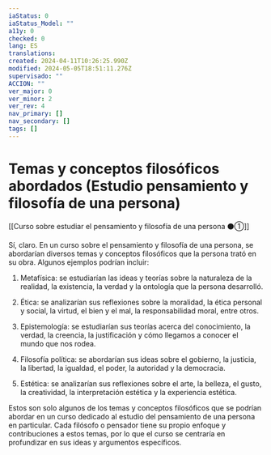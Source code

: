 ```yaml
---
iaStatus: 0
iaStatus_Model: ""
a11y: 0
checked: 0
lang: ES
translations: 
created: 2024-04-11T10:26:25.990Z
modified: 2024-05-05T18:51:11.276Z
supervisado: ""
ACCION: ""
ver_major: 0
ver_minor: 2
ver_rev: 4
nav_primary: []
nav_secondary: []
tags: []
---
```

# Temas y conceptos filosóficos abordados (Estudio pensamiento y filosofía de una persona)

[[Curso sobre estudiar el pensamiento y filosofía de una persona ⚫①]]

Sí, claro. En un curso sobre el pensamiento y filosofía de una persona, se abordarían diversos temas y conceptos filosóficos que la persona trató en su obra. Algunos ejemplos podrían incluir:

1. Metafísica: se estudiarían las ideas y teorías sobre la naturaleza de la realidad, la existencia, la verdad y la ontología que la persona desarrolló.

2. Ética: se analizarían sus reflexiones sobre la moralidad, la ética personal y social, la virtud, el bien y el mal, la responsabilidad moral, entre otros.

3. Epistemología: se estudiarían sus teorías acerca del conocimiento, la verdad, la creencia, la justificación y cómo llegamos a conocer el mundo que nos rodea.

4. Filosofía política: se abordarían sus ideas sobre el gobierno, la justicia, la libertad, la igualdad, el poder, la autoridad y la democracia.

5. Estética: se analizarían sus reflexiones sobre el arte, la belleza, el gusto, la creatividad, la interpretación estética y la experiencia estética.

Estos son solo algunos de los temas y conceptos filosóficos que se podrían abordar en un curso dedicado al estudio del pensamiento de una persona en particular. Cada filósofo o pensador tiene su propio enfoque y contribuciones a estos temas, por lo que el curso se centraría en profundizar en sus ideas y argumentos específicos.
